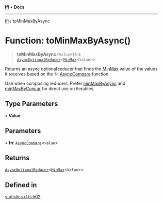 [**lfi**](../readme.md) • **Docs**

***

[lfi](../globals.md) / toMinMaxByAsync

# Function: toMinMaxByAsync()

> **toMinMaxByAsync**\<`Value`\>(`fn`): [`AsyncOptionalReducer`](../type-aliases/AsyncOptionalReducer.md)\<[`MinMax`](../type-aliases/MinMax.md)\<`Value`\>\>

Returns an async optional reducer that finds the [MinMax](../type-aliases/MinMax.md) value of the
values it receives based on the `fn` [AsyncCompare](../type-aliases/AsyncCompare.md) function.

Use when composing reducers. Prefer [minMaxByAsync](minMaxByAsync.md) and
[minMaxByConcur](minMaxByConcur.md) for direct use on iterables.

## Type Parameters

• **Value**

## Parameters

• **fn**: [`AsyncCompare`](../type-aliases/AsyncCompare.md)\<`Value`\>

## Returns

[`AsyncOptionalReducer`](../type-aliases/AsyncOptionalReducer.md)\<[`MinMax`](../type-aliases/MinMax.md)\<`Value`\>\>

## Defined in

[statistics.d.ts:502](https://github.com/TomerAberbach/lfi/blob/d7a0f90dd72245d6efd6bd97c58a78b3f3028f25/src/operations/statistics.d.ts#L502)
